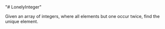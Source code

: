 "# LonelyInteger" 

Given an array of integers, where all elements but one occur twice, find the unique element.

